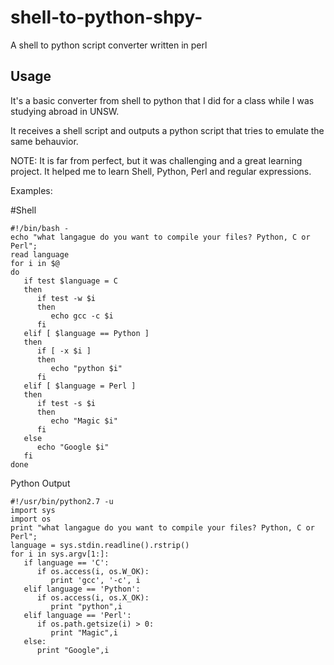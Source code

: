 # shell-to-python-shpy-
A shell to python script converter written in perl

## Usage

It's a basic converter from shell to python that I did for a class while I was studying abroad in UNSW.

It receives a shell script and outputs a python script that tries to emulate the same behauvior.

NOTE: It is far from perfect, but it was challenging and a great learning project.
It helped me to learn Shell, Python, Perl and regular expressions.

Examples:

#Shell

```
#!/bin/bash - 
echo "what langague do you want to compile your files? Python, C or Perl";
read language
for i in $@
do
   if test $language = C
   then
      if test -w $i
      then
         echo gcc -c $i
      fi
   elif [ $language == Python ]
   then
      if [ -x $i ] 
      then
         echo "python $i"
      fi
   elif [ $language = Perl ]
   then
      if test -s $i
      then
         echo "Magic $i"
      fi
   else
      echo "Google $i"
   fi
done
```

Python Output

```
#!/usr/bin/python2.7 -u
import sys
import os
print "what langague do you want to compile your files? Python, C or Perl";
language = sys.stdin.readline().rstrip()
for i in sys.argv[1:]:
   if language == 'C':
      if os.access(i, os.W_OK):
         print 'gcc', '-c', i
   elif language == 'Python':
      if os.access(i, os.X_OK):
         print "python",i
   elif language == 'Perl':
      if os.path.getsize(i) > 0:
         print "Magic",i
   else:
      print "Google",i
```
